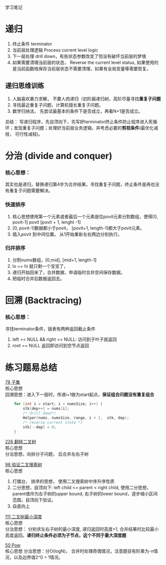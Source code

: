 学习笔记

# 递归 
 1. 终止条件 terminator 
 2. 当前层处理逻辑 Process current level logic
 3. 下一层处理 drill down，有些状态参数改变了但没有破坏当前层的梦境
 4. 如果需要清理当前层的状态， Reverse the current level status,  如果使用的是当前函数栈保存当前层状态不需要清理，如果有全局变量等需要恢复。
## 递归思维训练
 1. 人脑喜欢暴力求解， 不要人肉递归（初阶画递归树，高阶尽量寻找**重复子问题**
 2. 寻找最近重复子问题，计算机擅长重复子问题。 
 3. 数学归纳法， 先尝试最基本的条件下是否成立，再看N+1是否成立。

总结： 写递归程序，先自顶向下，先写好terminator终止条件防止程序进入死循环；发现重复子问题；处理好当前层业务逻辑，并考虑必要的**剪枝条件**(最优化减枝， 可行性减枝)。

# 分治 (divide and conquer)

### 核心思想： 
其实也是递归，替换递归第4步为合并结果。寻找重复子问题，终止条件是再也没有重复子问题需要解决。
### 快速排序
1. 核心思想使用第一个元素或者最后一个元素座位povit元素分割数组，使得[0, povit-1] povit [povit + 1, lenght -1]
2. [0, povit-1]数据都小于povit， [povit+1, length-1]都大于povit元素。
3. 插入povit 到中间位置。
从1开始重新左右两边分别执行。

### 归并排序
1. 分割nums数组，[0,mid], [mid+1, length-1]
2. lo == hi 就只剩一个宝宝了，
3. 递归开始回来了，合并数据，申请临时合并空间保存数据。
4. 把临时合并后数据返回去。

# 回溯 (Backtracing)
### 核心思想： 
寻找terminator条件，链表有两种返回截止条件  
1. left == NULL && right == NULL:  访问到子叶子就返回
2. root == NULL 返回即访问到空节点返回


# 练习题易总结
[78 子集](https://leetcode-cn.com/problems/subsets/)  
核心思想  
回溯思想：进入下一层时，传递i+1做为start起点，**保证组合问题没有重复组合**
``` C
    for (int i = start; i < numsSize; i++) {
        stk[dep++] = nums[i];
        /* drill down*/
        Helper(nums, numsSize, range, i + 1,  stk, dep);
        /* reverse current state */
        stk[--dep] = 0;
    }
```

[226 翻转二叉树](https://leetcode-cn.com/problems/invert-binary-tree/)  
核心思想  
分治思想，向拆分子问题， 后合并左右子树  

[98 验证二叉搜索树](https://leetcode-cn.com/problems/validate-binary-search-tree/)  
核心思想
1. 打擂台， 排序的思想， 使用二叉搜索树中序升序性质
2. 二分思想，自顶向下: left child  <= parent < right child, 使用二分思想，parent值作为左子树的upper bound, 右子树的lower bound，逐步缩小区间范围，自顶向下验证。
3. 自底向上  

[111 二叉树最小深度](https://leetcode-cn.com/problems/minimum-depth-of-binary-tree/)  
核心思想  
分治思想： 分别求左右子树的最小深度, 递归返回时高度+1, 合并结果时比较最小高度返回。**递归终止条件必须为子节点，这个不同于最大深度题**

[50 Pow](https://leetcode-cn.com/problems/powx-n/)  
核心思想
分治思想：分O(logN)， 合并时处理奇偶情况，注意题目有阶乘为-n情况，以及边界值2^0 = 1情况。
